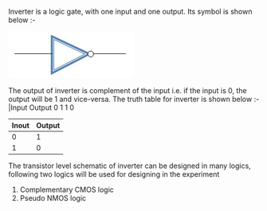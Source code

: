 Inverter is a logic gate, with one input and one output. Its symbol is shown below :-

<img src="images/not.jpg">

The output of inverter is complement of the input i.e. if the input is 0, the output will be 1 and vice-versa. The truth table for inverter is shown below :-
|Input 	Output
0 	1
1 	0

| Inout  | Output |
| -------| -------|
|   0    |    1   |
|   1    |    0   |

The transistor level schematic of inverter can be designed in many logics, following two logics will be used for designing in the experiment

1. Complementary CMOS logic
2. Pseudo NMOS logic


